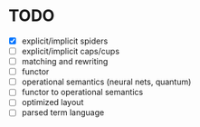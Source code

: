 # TODO
- [x] explicit/implicit spiders
- [ ] explicit/implicit caps/cups
- [ ] matching and rewriting
- [ ] functor
- [ ] operational semantics (neural nets, quantum)
- [ ] functor to operational semantics
- [ ] optimized layout
- [ ] parsed term language
